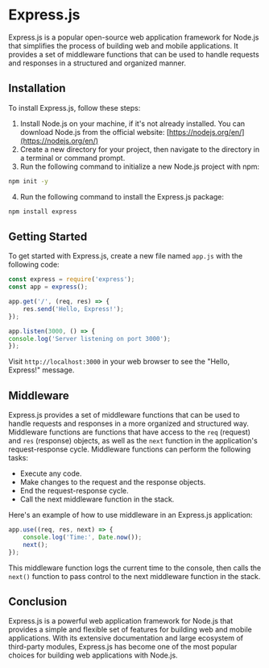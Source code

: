 # Express.js

Express.js is a popular open-source web application framework for Node.js that simplifies the process of building web and mobile applications. It provides a set of middleware functions that can be used to handle requests and responses in a structured and organized manner.

## Installation

To install Express.js, follow these steps:

1.  Install Node.js on your machine, if it's not already installed. You can download Node.js from the official website: [https://nodejs.org/en/](https://nodejs.org/en/)
2.  Create a new directory for your project, then navigate to the directory in a terminal or command prompt.
3.  Run the following command to initialize a new Node.js project with npm:

```bash 
npm init -y
```

4. Run the following command to install the Express.js package:
```bash
npm install express
```

## Getting Started

To get started with Express.js, create a new file named `app.js` with the following code:
```javascript
const express = require('express');
const app = express(); 

app.get('/', (req, res) => { 
	res.send('Hello, Express!'); 
}); 

app.listen(3000, () => { 
console.log('Server listening on port 3000'); 
});
```

Visit `http://localhost:3000` in your web browser to see the "Hello, Express!" message.

## Middleware

Express.js provides a set of middleware functions that can be used to handle requests and responses in a more organized and structured way. Middleware functions are functions that have access to the `req` (request) and `res` (response) objects, as well as the `next` function in the application's request-response cycle. Middleware functions can perform the following tasks:

-   Execute any code.
-   Make changes to the request and the response objects.
-   End the request-response cycle.
-   Call the next middleware function in the stack.

Here's an example of how to use middleware in an Express.js application:

```javascript
app.use((req, res, next) => { 
	console.log('Time:', Date.now()); 
	next(); 
});
```
This middleware function logs the current time to the console, then calls the `next()` function to pass control to the next middleware function in the stack.

## Conclusion

Express.js is a powerful web application framework for Node.js that provides a simple and flexible set of features for building web and mobile applications. With its extensive documentation and large ecosystem of third-party modules, Express.js has become one of the most popular choices for building web applications with Node.js.